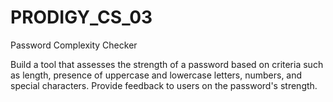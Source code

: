 # PRODIGY_CS_03
Password Complexity Checker

Build a tool that assesses the strength of a password based on criteria such as length, presence of uppercase and lowercase letters, numbers, and special characters. Provide feedback to users on the password's strength.
